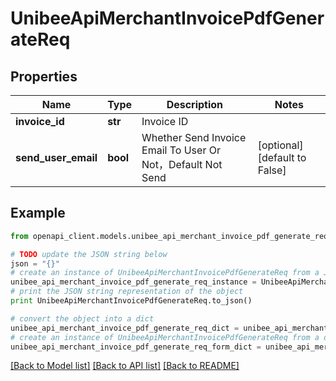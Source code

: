 # UnibeeApiMerchantInvoicePdfGenerateReq


## Properties

Name | Type | Description | Notes
------------ | ------------- | ------------- | -------------
**invoice_id** | **str** | Invoice ID | 
**send_user_email** | **bool** | Whether Send Invoice Email To User Or Not，Default Not Send | [optional] [default to False]

## Example

```python
from openapi_client.models.unibee_api_merchant_invoice_pdf_generate_req import UnibeeApiMerchantInvoicePdfGenerateReq

# TODO update the JSON string below
json = "{}"
# create an instance of UnibeeApiMerchantInvoicePdfGenerateReq from a JSON string
unibee_api_merchant_invoice_pdf_generate_req_instance = UnibeeApiMerchantInvoicePdfGenerateReq.from_json(json)
# print the JSON string representation of the object
print UnibeeApiMerchantInvoicePdfGenerateReq.to_json()

# convert the object into a dict
unibee_api_merchant_invoice_pdf_generate_req_dict = unibee_api_merchant_invoice_pdf_generate_req_instance.to_dict()
# create an instance of UnibeeApiMerchantInvoicePdfGenerateReq from a dict
unibee_api_merchant_invoice_pdf_generate_req_form_dict = unibee_api_merchant_invoice_pdf_generate_req.from_dict(unibee_api_merchant_invoice_pdf_generate_req_dict)
```
[[Back to Model list]](../README.md#documentation-for-models) [[Back to API list]](../README.md#documentation-for-api-endpoints) [[Back to README]](../README.md)


